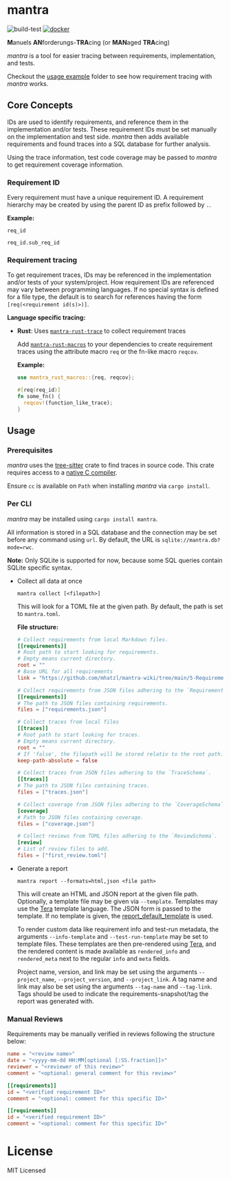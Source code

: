 # mantra

![build-test](https://github.com/mhatzl/mantra/actions/workflows/rust.yml/badge.svg?branch=main)
[![docker](https://github.com/mhatzl/mantra/actions/workflows/docker.yml/badge.svg?branch=main)](https://hub.docker.com/r/manuelhatzl/mantra)

**M**anuels **AN**forderungs-**TRA**cing (or **MAN**aged **TRA**cing)

*mantra* is a tool for easier tracing between requirements, implementation, and tests.

Checkout the [usage example](/mantra/examples/) folder
to see how requirement tracing with *mantra* works.

## Core Concepts

IDs are used to identify requirements, and reference them in the implementation and/or tests.
These requirement IDs must be set manually on the implementation and test side.
*mantra* then adds available requirements and found traces into a SQL database for further analysis.

Using the trace information, test code coverage may be passed to *mantra*
to get requirement coverage information.

### Requirement ID

Every requirement must have a unique requirement ID.
A requirement hierarchy may be created by using the parent ID as prefix followed by `.`.

**Example:**

```
req_id

req_id.sub_req_id
```

### Requirement tracing

To get requirement traces, IDs may be referenced in the implementation and/or tests of your system/project.
How requirement IDs are referenced may vary between programming languages.
If no special syntax is defined for a file type, the default is to search for references
having the form `[req(<requirement id(s)>)]`.

**Language specific tracing:**

- **Rust**: Uses [`mantra-rust-trace`](/langs/rust/mantra-rust-trace/README.md) to collect requirement traces

  Add [`mantra-rust-macros`](/langs/rust/mantra-rust-macros/README.md) to your dependencies to create requirement traces using
  the attribute macro `req` or the fn-like macro `reqcov`.

  **Example:**

  ```rust
  use mantra_rust_macros::{req, reqcov};

  #[req(req_id)]
  fn some_fn() {
    reqcov!(function_like_trace);
  }
  ```

## Usage
### Prerequisites

*mantra* uses the [tree-sitter]() crate to find traces in source code.
This crate requires access to a [native C compiler](https://docs.rs/cc/latest/cc/#compile-time-requirements).

Ensure `cc` is available on `Path` when installing *mantra* via `cargo install`.

### Per CLI

*mantra* may be installed using `cargo install mantra`.

All information is stored in a SQL database and the connection may be set
before any command using `url`. By default, the URL is `sqlite://mantra.db?mode=rwc`.

**Note:** Only SQLite is supported for now, because some SQL queries contain SQLite specific syntax.

- Collect all data at once

  `mantra collect [<filepath>]`

  This will look for a TOML file at the given path.
  By default, the path is set to `mantra.toml`.

  **File structure:**

  ```toml
  # Collect requirements from local Markdown files.
  [[requirements]]
  # Root path to start looking for requirements.
  # Empty means current directory.
  root = ""
  # Base URL for all requirements
  link = "https://github.com/mhatzl/mantra-wiki/tree/main/5-Requirements/"

  # Collect requirements from JSON files adhering to the `RequirementSchema`.
  [[requirements]]
  # The path to JSON files containing requirements.
  files = ["requirements.json"]

  # Collect traces from local files
  [[traces]]
  # Root path to start looking for traces.
  # Empty means current directory.
  root = ""
  # If 'false', the filepath will be stored relativ to the root path.
  keep-path-absolute = false

  # Collect traces from JSON files adhering to the `TraceSchema`.
  [[traces]]
  # The path to JSON files containing traces.
  files = ["traces.json"]

  # Collect coverage from JSON files adhering to the `CoverageSchema`.
  [coverage]
  # Path to JSON files containing coverage.
  files = ["coverage.json"]

  # Collect reviews from TOML files adhering to the `ReviewSchema`.
  [review]
  # List of review files to add.
  files = ["first_review.toml"]
  ```

- Generate a report

  `mantra report --formats=html,json <file path>`

  This will create an HTML and JSON report at the given file path.
  Optionally, a template file may be given via `--template`.
  Templates may use the [Tera](https://keats.github.io/tera/docs/) template language.
  The JSON form is passed to the template.
  If no template is given, the [report_default_template](/mantra/src/cmd/report_default_template.html) is used.

  To render custom data like requirement info and test-run metadata,
  the arguments `--info-template` and `--test-run-template` may be set to template files.
  These templates are then pre-rendered using [Tera](https://keats.github.io/tera/docs/),
  and the rendered content is made available as `rendered_info` and `rendered_meta` next to the regular `info` and `meta` fields.

  Project name, version, and link may be set using the arguments `--project_name`, `--project_version`, and `--project_link`.
  A tag name and link may also be set using the arguments `--tag-name` and `--tag-link`.
  Tags should be used to indicate the requirements-snapshot/tag the report was generated with.

### Manual Reviews

Requirements may be manually verified in reviews following the structure below:

```toml
name = "<review name>"
date = "<yyyy-mm-dd HH:MM[optional [:SS.fraction]]>"
reviewer = "<reviewer of this review>"
comment = "<optional: general comment for this review>"

[[requirements]]
id = "<verified requirement ID>"
comment = "<optional: comment for this specific ID>"

[[requirements]]
id = "<verified requirement ID>"
comment = "<optional: comment for this specific ID>"
```

# License

MIT Licensed
